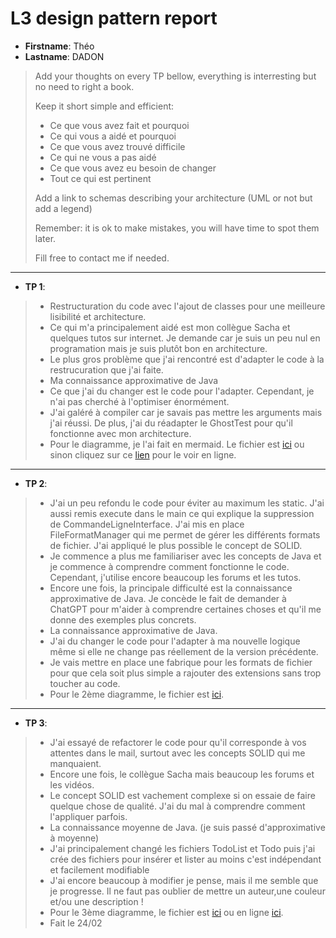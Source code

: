 # L3 design pattern report

- **Firstname**: Théo
- **Lastname**: DADON


> Add your thoughts on every TP bellow, everything is interresting but no need to right a book.
> 
> Keep it short simple and efficient:
> 
> - Ce que vous avez fait et pourquoi
> - Ce qui vous a aidé et pourquoi
> - Ce que vous avez trouvé difficile
> - Ce qui ne vous a pas aidé
> - Ce que vous avez eu besoin de changer
> - Tout ce qui est pertinent
> 
> Add a link to schemas describing your architecture (UML or not but add a legend)
> 
> Remember: it is ok to make mistakes, you will have time to spot them later.
> 
> Fill free to contact me if needed.

---
- **TP 1**: 
> - Restructuration du code avec l'ajout de classes pour une meilleure lisibilité et architecture.
> - Ce qui m'a principalement aidé est mon collègue Sacha et quelques tutos sur internet. Je demande car je suis un peu nul en programation mais je suis plutôt bon en architecture.
> - Le plus gros problème que j'ai rencontré est d'adapter le code à la restrucuration que j'ai faite.
> - Ma connaissance approximative de Java
> - Ce que j'ai du changer est le code pour l'adapter. Cependant, je n'ai pas cherché à l'optimiser énormément.
> - J'ai galéré à compiler car je savais pas mettre les arguments mais j'ai réussi. De plus, j'ai du réadapter le GhostTest pour qu'il fonctionne avec mon architecture.
> - Pour le diagramme, je l'ai fait en mermaid. Le fichier est [ici](diag.mmd) ou sinon cliquez sur ce [lien](https://mermaid.live/edit#pako:eNrFVF1rwjAU_SshTxva_oAiheEUlK0OKmOwjhGaaw1rEklS2XD-96WtztRGnwbLS8u9555zv7g7nEsKOMJ5SbS-Z6RQhGcC2ddY0N1mg3atoX4DTpi4SY1ionh9Q0QV-hZFaCsZbUH7TLjhY8k5EXQmDKgVycHlCuAT8spAn44J42VbSiofmDaPRJAClEs2GrGjRhw7-TKhQZmDBDKWoJtvAyot583VOuZaCo9qsGIlPBGztrH15--Fx3r7L7oTpaBSHunB2s6zBOuX6qjCQWuLu0o4tRn76Aow00MxR7q6uITwhu9U3XmCwteYebpI3icvy0mSzhaJjW8pT4Bx-nzR_6tQL30QxL3tbb29na6hZ6vZIt2tCcPvCyhnxFdAPtHOkPqSNcRpe0_N7z8XCsPYabavsL6_U1LXjYeYg7JnhNqr00wuw2YNHDIc2V9K1EeGM7G3OFIZmX6JHEdGVTDE1YYSA4cj1Rr3P--dfq0) pour le voir en ligne.

---

- **TP 2**:
> - J'ai un peu refondu le code pour éviter au maximum les static. J'ai aussi remis execute dans le main ce qui explique la suppression de CommandeLigneInterface.
J'ai mis en place FileFormatManager qui me permet de gérer les différents formats de fichier. J'ai appliqué le plus possible le concept de SOLID.
> - Je commence a plus me familiariser avec les concepts de Java et je commence à comprendre comment fonctionne le code. Cependant, j'utilise encore beaucoup les forums et les tutos.
> - Encore une fois, la principale difficulté est la connaissance approximative de Java. Je concède le fait de demander à ChatGPT pour m'aider à comprendre certaines choses et qu'il me donne des exemples plus concrets.
> - La connaissance approximative de Java.
> - J'ai du changer le code pour l'adapter à ma nouvelle logique même si elle ne change pas réellement de la version précédente.
> - Je vais mettre en place une fabrique pour les formats de fichier pour que cela soit plus simple a rajouter des extensions sans trop toucher au code.
> - Pour le 2ème diagramme, le fichier est [ici](diag2.mmd).

---

- **TP 3**:
> - J'ai essayé de refactorer le code pour qu'il corresponde à vos attentes dans le mail, surtout avec les concepts SOLID qui me manquaient.
> - Encore une fois, le collègue Sacha mais beaucoup les forums et les vidéos.
> - Le concept SOLID est vachement complexe si on essaie de faire quelque chose de qualité. J'ai du mal à comprendre comment l'appliquer parfois.
> - La connaissance moyenne de Java. (je suis passé d'approximative à moyenne)
> - J'ai principalement changé les fichiers TodoList et Todo puis j'ai crée des fichiers pour insérer et lister au moins c'est indépendant et facilement modifiable
> - J'ai encore beaucoup à modifier je pense, mais il me semble que je progresse. Il ne faut pas oublier de mettre un auteur,une couleur et/ou une description !
> - Pour le 3ème diagramme, le fichier est [ici](diag3.mmd) ou en ligne [ici](https://mermaid.live/edit#pako:eNq9VtFu2jAU_RUrT1QjfECEkCY6pE6tNK19W_bgObfBWmJHttOto_z7rgOhtuOkoKnjAUHu8fG55_peZ5cwWUCSJayiWl9zWipa5yoXBD_dM_Kxaciuf2Q_KZN1TUXxFUqujXrOyNp_4II_1JSL2b1RXJTfvhOqSn2VkSfJCw8Fv4ENUFwYD8QFN5xW_A-gpoozargUs4Bu76sPpMUzWUuBwZYZqXRG7mjjbau6taCOVEeZc7JpBbMKYvmUYEJ4n93Vya9pyb7U5RLdAPVIGaxWA-taAzPfsIDzRmhQJsqcWrezk7zLuW_RnfdhfpCFtOx3VNAS1L8cwy0GKvBrEj1pgYQNr2AjVU3jIsbLwjvHbQazL9Rs510ysaNSoVgb0x0OETbjsaOhn6Iy3me3z1qK_7jdwOoNtR0Z9qw61XusUT2SU_-t7SYjvepjETTQMqE5bpECWtgozhYDwvT5H3bwkL8UNxBC-3kxPd1uZRnvjUqWltEyZcR-e9HCPGbkmhp44PUxTfOa4qFwspydo-CTUtCquAUNLjcIkOosKntOgjQK0Ezxxk7ZmHUpbc1WqmiIyWoY6Xbs_9iLLU1XgysiI60G3aPCqLMCkQzLbAZgsnxJ02Dm4pCpmwpqLHAc7o7RGNinWyxW4w3jZ-ASX7BsFGY5nEE0MGFyoTtThva9si4WLxGlUWNcyguWDVFWX3cIfSOGxh9BgfrwtjrjbL3ma8HuMPGBborTSDdikc6E6IAF-XG6GJ1Yfy7ipH2n-M0-5dJbaPdMvoWN-TqGT-ZJDVhTXuA77c6uzxOzxcLnSYY_C6p-5kku9ojD2SHvnwVLMnz1g3nSNgVW8_gKfHi4_wtTX6Bu).
> - Fait le 24/02


